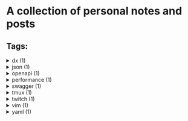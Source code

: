 # A collection of personal notes and posts

## Tags:

<details><summary>dx (1)</summary>
<ul>
<li><a href="./wiki/vim-startup-performance.md">Vim startup performance</a></li>
</ul>
</details>

<details><summary>json (1)</summary>
<ul>
<li><a href="./wiki/yaml-for-openapi-or-swagger.md">Why Yaml is a bad choice for handwritten openapi/swagger schemas</a></li>
</ul>
</details>

<details><summary>openapi (1)</summary>
<ul>
<li><a href="./wiki/yaml-for-openapi-or-swagger.md">Why Yaml is a bad choice for handwritten openapi/swagger schemas</a></li>
</ul>
</details>

<details><summary>performance (1)</summary>
<ul>
<li><a href="./wiki/vim-startup-performance.md">Vim startup performance</a></li>
</ul>
</details>

<details><summary>swagger (1)</summary>
<ul>
<li><a href="./wiki/yaml-for-openapi-or-swagger.md">Why Yaml is a bad choice for handwritten openapi/swagger schemas</a></li>
</ul>
</details>

<details><summary>tmux (1)</summary>
<ul>
<li><a href="./wiki/tmux-cheat-sheet.md">Personal tmux cheat sheet</a></li>
</ul>
</details>

<details><summary>twitch (1)</summary>
<ul>
<li><a href="./wiki/twitch-notes.md">Twitch related stuff</a></li>
</ul>
</details>

<details><summary>vim (1)</summary>
<ul>
<li><a href="./wiki/vim-startup-performance.md">Vim startup performance</a></li>
</ul>
</details>

<details><summary>yaml (1)</summary>
<ul>
<li><a href="./wiki/yaml-for-openapi-or-swagger.md">Why Yaml is a bad choice for handwritten openapi/swagger schemas</a></li>
</ul>
</details>